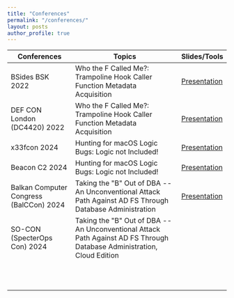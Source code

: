 ```yaml
---
title: "Conferences"
permalink: "/conferences/"
layout: posts
author_profile: true
---
```



| Conferences                  | Topics                                                                                                                  | Slides/Tools                                                 |
| ---------------------------- | ----------------------------------------------------------------------------------------------------------------------- | ------------------------------------------------------------ |
| BSides BSK 2022              |  Who the F Called Me?: Trampoline Hook Caller Function Metadata Acquisition                                             | [Presentation](https://github.com/emkay64/emkay64.github.io/blob/main/assets/slides/Who-the-F-called-me_2022-07-15.pdf) |
| DEF CON London (DC4420) 2022 |  Who the F Called Me?: Trampoline Hook Caller Function Metadata Acquisition                                             | [Presentation](https://github.com/emkay64/emkay64.github.io/blob/main/assets/slides/Who-the-F-called-me_2022-07-15.pdf) |
| x33fcon 2024                 |  Hunting for macOS Logic Bugs: Logic not Included!                                                                      | [Presentation](https://github.com/emkay64/emkay64.github.io/blob/main/assets/slides/Hunting%20for%20macOS%20Logic%20Bugs%2C%20Logic%20not%20Included!%20-%20x33fcon.pdf) |
| Beacon C2 2024               |  Hunting for macOS Logic Bugs: Logic not Included!                                                                      | [Presentation](https://github.com/emkay64/emkay64.github.io/blob/main/assets/slides/Hunting%20for%20macOS%20Logic%20Bugs%2C%20Logic%20not%20Included!%20-%20Beacon%20C2%202024.pdf) |
| Balkan Computer Congress (BalCCon) 2024  | Taking the "B" Out of DBA -- An Unconventional Attack Path Against AD FS Through Database Administration    | [Presentation](https://github.com/emkay64/emkay64.github.io/blob/main/assets/slides/Taking%20the%20'B'%20Out%20of%20DBA%2C%20An%20Unconventional%20Attack%20Path%20Against%20AD%20FS%20Through%20Database%20Administration%20-%20BalCCon2K24.pdf) |
| SO-CON (SpecterOps Con) 2024 | Taking the "B" Out of DBA -- An Unconventional Attack Path Against AD FS Through Database Administration, Cloud Edition |                                                              |
|                               |                                                                                                                        |                                                              |
|                               |                                                                                                                        |                                                              |
|                               |                                                                                                                        |                                                              |
|                               |                                                                                                                        |                                                              |
|                               |                                                                                                                        |                                                              |
|                               |                                                                                                                        |                                                              |
|                               |                                                                                                                        |                                                              |
|                               |                                                                                                                        |                                                              |
|                               |                                                                                                                        |                                                              |
|                               |                                                                                                                        |                                                              |
|                               |                                                                                                                        |                                                              |
